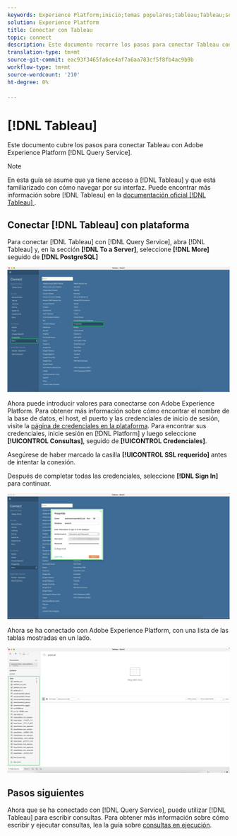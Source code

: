 ```yaml
---
keywords: Experience Platform;inicio;temas populares;tableau;Tableau;servicio de consulta;servicio de Consulta;conectar con el servicio de consulta;
solution: Experience Platform
title: Conectar con Tableau
topic: connect
description: Este documento recorre los pasos para conectar Tableau con el servicio de Consulta de Adobe Experience Platform.
translation-type: tm+mt
source-git-commit: eac93f3465fa6ce4af7a6aa783cf5f8fb4ac9b9b
workflow-type: tm+mt
source-wordcount: '210'
ht-degree: 0%

---
```



# [!DNL Tableau]

Este documento cubre los pasos para conectar Tableau con Adobe Experience Platform [!DNL Query Service].

>[!NOTE]
>
> En esta guía se asume que ya tiene acceso a [!DNL Tableau] y que está familiarizado con cómo navegar por su interfaz. Puede encontrar más información sobre [!DNL Tableau] en la [documentación oficial [!DNL Tableau] ](https://help.tableau.com/current/pro/desktop/en-us/default.htm).

## Conectar [!DNL Tableau] con plataforma

Para conectar [!DNL Tableau] con [!DNL Query Service], abra [!DNL Tableau] y, en la sección **[!DNL To a Server]**, seleccione **[!DNL More]** seguido de **[!DNL PostgreSQL]**

![](../images/clients/tableau/open-connection.png)

Ahora puede introducir valores para conectarse con Adobe Experience Platform. Para obtener más información sobre cómo encontrar el nombre de la base de datos, el host, el puerto y las credenciales de inicio de sesión, visite la [página de credenciales en la plataforma](https://platform.adobe.com/query/configuration). Para encontrar sus credenciales, inicie sesión en [!DNL Platform] y luego seleccione **[!UICONTROL Consultas]**, seguido de **[!UICONTROL Credenciales]**.

Asegúrese de haber marcado la casilla **[!UICONTROL SSL requerido]** antes de intentar la conexión.

Después de completar todas las credenciales, seleccione **[!DNL Sign In]** para continuar.

![](../images/clients/tableau/sign-in.png)

Ahora se ha conectado con Adobe Experience Platform, con una lista de las tablas mostradas en un lado.

![](../images/clients/tableau/connected.png)

## Pasos siguientes

Ahora que se ha conectado con [!DNL Query Service], puede utilizar [!DNL Tableau] para escribir consultas. Para obtener más información sobre cómo escribir y ejecutar consultas, lea la guía sobre [consultas en ejecución](../best-practices/writing-queries.md).